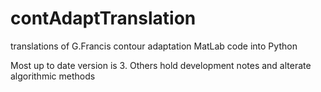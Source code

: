 # contAdaptTranslation
translations of G.Francis contour adaptation MatLab code into Python

Most up to date version is 3. Others hold development notes and alterate algorithmic methods
